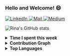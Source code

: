 ### Hello and Welcome! 😄

<a href="https://www.linkedin.com/in/rina-mendoza/">
  <img alt="LinkedIn" src="https://img.shields.io/badge/linkedin%20-%230077B5.svg?&style=for-the-badge&logo=linkedin&logoColor=white"/>
</a>
<a href="mailto:rinamendozaa@gmail.com">
  <img alt="Mail" src="https://img.shields.io/badge/Gmail-D14836?style=for-the-badge&logo=gmail&logoColor=white"/>
</a>
<a href="https://medium.com/@rinamendozaa">
  <img alt="Medium" src="https://img.shields.io/badge/Medium-%23000000.svg?style=for-the-badge&logo=Medium&logoColor=white"/>
</a>
<!--
<a href="https://www.hackerrank.com/russellsaerang">
  <img alt="HackerRank" src="https://img.shields.io/badge/-Hackerrank-2EC866?style=for-the-badge&logo=HackerRank&logoColor=white"/>
</a> -->


![Rina's GitHub stats](https://github-readme-stats.vercel.app/api?username=mendo94&show_icons=true&theme=tokyonight)

<details>
  <summary>
     <b>Time I spent this week</b>
  </summary>
  <a href="https://github.com/anuraghazra/github-readme-stats"><img src="https://github-readme-stats.vercel.app/api/wakatime?username=mendo94&layout=compact&theme=react&title_color=dd58c1&custom_title=My Wakatime Stats"/></a>
</details>
<details>
  <summary>
    <b>Contribution Graph</b>
  </summary>
  <a href="https://github.com/ashutosh00710/github-readme-activity-graph"><img src="https://activity-graph.herokuapp.com/graph?username=mendo94&custom_title=My%20Contribution%20Graph&theme=react-dark&area=true&line=dd58c1&color=dd58c1" /></a>
</details>

<details>
  <summary>
    <b>Top Languages</b>
    </summary>
    <a href="https://github.com/mendo94github-readme-stats"><img src="https://github-readme-stats.vercel.app/api/top-langs/?username=mendo94" /></a>

 </details>
<!--
**mendo94/mendo94** is a ✨ _special_ ✨ repository because its `README.md` (this file) appears on your GitHub profile.

Here are some ideas to get you started:

- 🔭 I’m currently working on ...
- 🌱 I’m currently learning ...
- 👯 I’m looking to collaborate on ...
- 🤔 I’m looking for help with ...
- 💬 Ask me about ...
- 📫 How to reach me: ...
- 😄 Pronouns: ...
- ⚡ Fun fact: ...
-->
